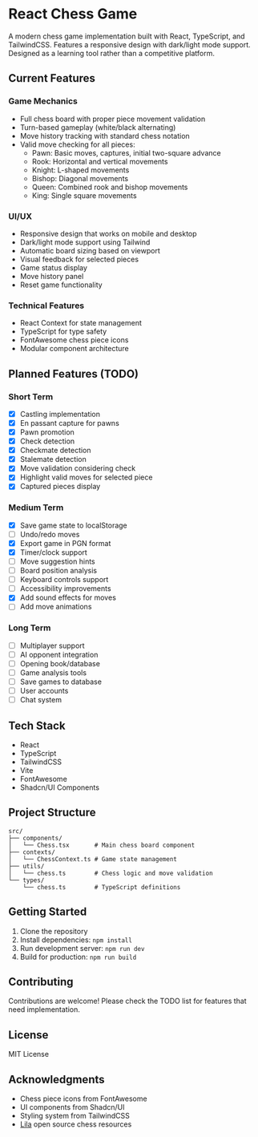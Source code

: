 # React Chess Game

A modern chess game implementation built with React, TypeScript, and TailwindCSS. Features a responsive design with dark/light mode support. Designed as a learning tool rather than a competitive platform.

## Current Features

### Game Mechanics

- Full chess board with proper piece movement validation
- Turn-based gameplay (white/black alternating)
- Move history tracking with standard chess notation
- Valid move checking for all pieces:
  - Pawn: Basic moves, captures, initial two-square advance
  - Rook: Horizontal and vertical movements
  - Knight: L-shaped movements
  - Bishop: Diagonal movements
  - Queen: Combined rook and bishop movements
  - King: Single square movements

### UI/UX

- Responsive design that works on mobile and desktop
- Dark/light mode support using Tailwind
- Automatic board sizing based on viewport
- Visual feedback for selected pieces
- Game status display
- Move history panel
- Reset game functionality

### Technical Features

- React Context for state management
- TypeScript for type safety
- FontAwesome chess piece icons
- Modular component architecture

## Planned Features (TODO)

### Short Term

- [X] Castling implementation
- [X] En passant capture for pawns
- [X] Pawn promotion
- [X] Check detection
- [X] Checkmate detection
- [X] Stalemate detection
- [X] Move validation considering check
- [X] Highlight valid moves for selected piece
- [X] Captured pieces display

### Medium Term

- [X] Save game state to localStorage
- [ ] Undo/redo moves
- [X] Export game in PGN format
- [X] Timer/clock support
- [ ] Move suggestion hints
- [ ] Board position analysis
- [ ] Keyboard controls support
- [ ] Accessibility improvements
- [X] Add sound effects for moves
- [ ] Add move animations

### Long Term

- [ ] Multiplayer support
- [ ] AI opponent integration
- [ ] Opening book/database
- [ ] Game analysis tools
- [ ] Save games to database
- [ ] User accounts
- [ ] Chat system

## Tech Stack

- React
- TypeScript
- TailwindCSS
- Vite
- FontAwesome
- Shadcn/UI Components

## Project Structure

```
src/
├── components/
│   └── Chess.tsx       # Main chess board component
├── contexts/
│   └── ChessContext.ts # Game state management
├── utils/
│   └── chess.ts        # Chess logic and move validation
└── types/
    └── chess.ts        # TypeScript definitions
```

## Getting Started

1. Clone the repository
2. Install dependencies: `npm install`
3. Run development server: `npm run dev`
4. Build for production: `npm run build`

## Contributing

Contributions are welcome! Please check the TODO list for features that need implementation.

## License

MIT License

## Acknowledgments

- Chess piece icons from FontAwesome
- UI components from Shadcn/UI
- Styling system from TailwindCSS
- [Lila](https://github.com/lichess-org/lila) open source chess resources
